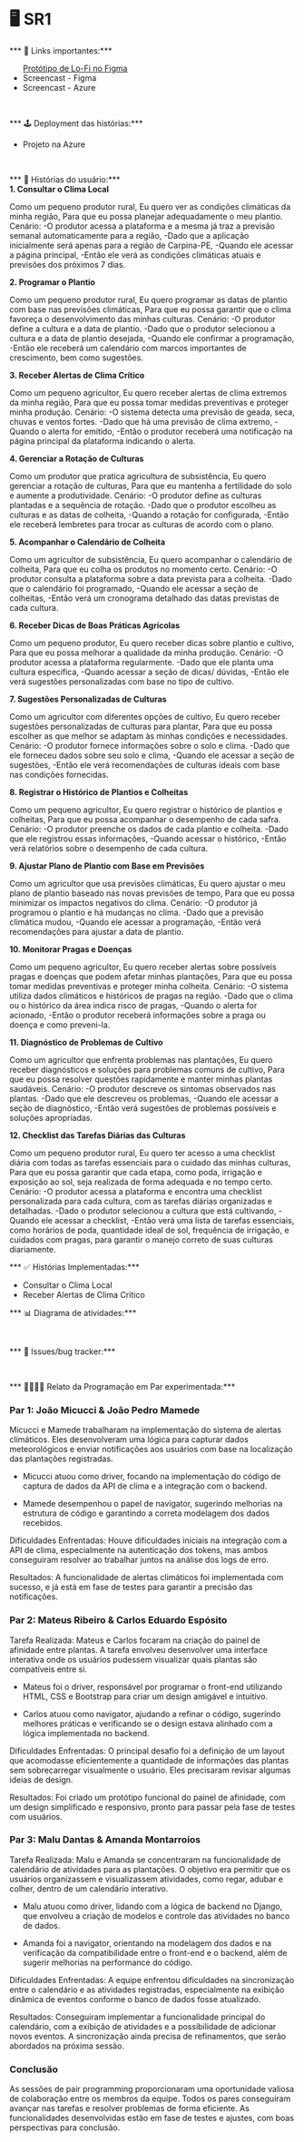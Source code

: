 # 🖥️ SR1

*** 📑 Links importantes:***
<ul>
    <a  href="https://www.figma.com/proto/9YfudFBdVCbdnRiEKH5Hyq/Planta%C3%AA---Projetos-2-%F0%9F%8C%B1?node-id=103-339&node-type=canvas&t=08kK10QCC2D3SZ5t-1&scaling=min-zoom&content-scaling=fixed&page-id=0%3A1&starting-point-node-id=103%3A339"
      >Protótipo de Lo-Fi no Figma</a>
  </li>
   <li>
    <a 
      >Screencast - Figma</a>
  </li>
  <li>
    <a  
      >Screencast - Azure</a>
  </li>
</ul>
<br/>

*** 🕹️ Deployment das histórias:***
<ul>
  <li>
    <a
      >Projeto na Azure</a>
  </li>
</ul>
<br/>

*** 📠 Histórias do usuário:***
<br/>
****1. Consultar o Clima Local****
	
Como um pequeno produtor rural,
Eu quero ver as condições climáticas da minha região,
Para que eu possa planejar adequadamente o meu plantio.
Cenário: 
-O produtor acessa a plataforma e a mesma já traz a previsão semanal automaticamente para a região,
-Dado que a aplicação inicialmente será apenas para a região de Carpina-PE,
-Quando ele acessar a página principal,
-Então ele verá as condições climáticas atuais e previsões dos próximos 7 dias.



****2. Programar o Plantio****

Como um pequeno produtor rural,
Eu quero programar as datas de plantio com base nas previsões climáticas,
Para que eu possa garantir que o clima favoreça o desenvolvimento das minhas culturas.
Cenário: 
-O produtor define a cultura e a data de plantio.
-Dado que o produtor selecionou a cultura e a data de plantio desejada,
-Quando ele confirmar a programação,
-Então ele receberá um calendário com marcos importantes de crescimento, bem como sugestões.


****3. Receber Alertas de Clima Crítico****

Como um pequeno agricultor,
Eu quero receber alertas de clima extremos da minha região,
Para que eu possa tomar medidas preventivas e proteger minha produção.
Cenário: 
-O sistema detecta uma previsão de geada, seca, chuvas e ventos fortes.
-Dado que há uma previsão de clima extremo,
-Quando o alerta for emitido,
-Então o produtor receberá uma notificação na página principal da plataforma indicando o alerta.



****4. Gerenciar a Rotação de Culturas****

Como um produtor que pratica agricultura de subsistência,
Eu quero gerenciar a rotação de culturas,
Para que eu mantenha a fertilidade do solo e aumente a produtividade.
Cenário: 
-O produtor define as culturas plantadas e a sequência de rotação.
-Dado que o produtor escolheu as culturas e as datas de colheita,
-Quando a rotação for configurada,
-Então ele receberá lembretes para trocar as culturas de acordo com o plano.

****5. Acompanhar o Calendário de Colheita****

Como um agricultor de subsistência,
Eu quero acompanhar o calendário de colheita,
Para que eu colha os produtos no momento certo.
Cenário: 
-O produtor consulta a plataforma sobre a data prevista para a colheita.
-Dado que o calendário foi programado,
-Quando ele acessar a seção de colheitas,
-Então verá um cronograma detalhado das datas previstas de cada cultura.

****6. Receber Dicas de Boas Práticas Agrícolas****

Como um pequeno produtor,
Eu quero receber dicas sobre plantio e cultivo,
Para que eu possa melhorar a qualidade da minha produção.
Cenário: 
-O produtor acessa a plataforma regularmente.
-Dado que ele planta uma cultura específica,
-Quando acessar a seção de dicas/ dúvidas,
-Então ele verá sugestões personalizadas com base no tipo de cultivo.

****7. Sugestões Personalizadas de Culturas****

Como um agricultor com diferentes opções de cultivo,
Eu quero receber sugestões personalizadas de culturas para plantar,
Para que eu possa escolher as que melhor se adaptam às minhas condições e necessidades.
Cenário: 
-O produtor fornece informações sobre o solo e clima.
-Dado que ele forneceu dados sobre seu solo e clima,
-Quando ele acessar a seção de sugestões,
-Então ele verá recomendações de culturas ideais com base nas condições fornecidas.

****8. Registrar o Histórico de Plantios e Colheitas****

Como um pequeno agricultor,
Eu quero registrar o histórico de plantios e colheitas,
Para que eu possa acompanhar o desempenho de cada safra.
Cenário: 
-O produtor preenche os dados de cada plantio e colheita.
-Dado que ele registrou essas informações,
-Quando acessar o histórico,
-Então verá relatórios sobre o desempenho de cada cultura.

****9. Ajustar Plano de Plantio com Base em Previsões****

Como um agricultor que usa previsões climáticas,
Eu quero ajustar o meu plano de plantio baseado nas novas previsões de tempo,
Para que eu possa minimizar os impactos negativos do clima.
Cenário: 
-O produtor já programou o plantio e há mudanças no clima.
-Dado que a previsão climática mudou,
-Quando ele acessar a programação,
-Então verá recomendações para ajustar a data de plantio.

****10. Monitorar Pragas e Doenças****

Como um pequeno agricultor,
Eu quero receber alertas sobre possíveis pragas e doenças que podem afetar minhas plantações,
Para que eu possa tomar medidas preventivas e proteger minha colheita.
Cenário: 
-O sistema utiliza dados climáticos e históricos de pragas na região.
-Dado que o clima ou o histórico da área indica risco de pragas,
-Quando o alerta for acionado,
-Então o produtor receberá informações sobre a praga ou doença e como preveni-la.

****11. Diagnóstico de Problemas de Cultivo****

Como um agricultor que enfrenta problemas nas plantações,
Eu quero receber diagnósticos e soluções para problemas comuns de cultivo,
Para que eu possa resolver questões rapidamente e manter minhas plantas saudáveis.
Cenário: 
-O produtor descreve os sintomas observados nas plantas.
-Dado  que ele descreveu os problemas,
-Quando ele acessar a seção de diagnóstico,
-Então verá sugestões de problemas possíveis e soluções apropriadas.

****12. Checklist das Tarefas Diárias das Culturas****

Como um pequeno produtor rural,
Eu quero ter acesso a uma checklist diária com todas as tarefas essenciais para o cuidado das minhas culturas,
Para que eu possa garantir que cada etapa, como poda, irrigação e exposição ao sol, seja realizada de forma adequada e no tempo certo.
Cenário: 
-O produtor acessa a plataforma e encontra uma checklist personalizada para cada cultura, com as tarefas diárias organizadas e detalhadas.
-Dado  o produtor selecionou a cultura que está cultivando,
-Quando ele acessar a checklist,
-Então verá uma lista de tarefas essenciais, como horários de poda, quantidade ideal de sol, frequência de irrigação, e cuidados com pragas, para garantir o manejo correto de suas culturas diariamente.


*** ✅ Histórias Implementadas:***

- Consultar o Clima Local
- Receber Alertas de Clima Crítico


*** 📊 Diagrama de atividades:***

 <a  href="https://excalidraw.com/#room=5ebfd22a9450b3a406b2,kPiWp7b0bE8V-hPd0gU96A"></a>

<br/>

*** 📲 Issues/bug tracker:***

<br/>
 
*** 👩‍💻🧑‍💻 Relato da Programação em Par experimentada:***

### Par 1: João Micucci & João Pedro Mamede

Micucci e Mamede trabalharam na implementação do sistema de alertas climáticos. Eles desenvolveram uma lógica para capturar dados meteorológicos e enviar notificações aos usuários com base na localização das plantações registradas.

- Micucci atuou como driver, focando na implementação do código de captura de dados da API de clima e a integração com o backend.
  
- Mamede desempenhou o papel de navigator, sugerindo melhorias na estrutura de código e garantindo a correta modelagem dos dados recebidos.
  
Dificuldades Enfrentadas:
Houve dificuldades iniciais na integração com a API de clima, especialmente na autenticação dos tokens, mas ambos conseguiram resolver ao trabalhar juntos na análise dos logs de erro.

Resultados:
A funcionalidade de alertas climáticos foi implementada com sucesso, e já está em fase de testes para garantir a precisão das notificações.

### Par 2: Mateus Ribeiro & Carlos Eduardo Espósito

Tarefa Realizada:
Mateus e Carlos focaram na criação do painel de afinidade entre plantas. A tarefa envolveu desenvolver uma interface interativa onde os usuários pudessem visualizar quais plantas são compatíveis entre si.

- Mateus foi o driver, responsável por programar o front-end utilizando HTML, CSS e Bootstrap para criar um design amigável e intuitivo.
  
- Carlos atuou como navigator, ajudando a refinar o código, sugerindo melhores práticas e verificando se o design estava alinhado com a lógica implementada no backend.
  
Dificuldades Enfrentadas:
O principal desafio foi a definição de um layout que acomodasse eficientemente a quantidade de informações das plantas sem sobrecarregar visualmente o usuário. Eles precisaram revisar algumas ideias de design.

Resultados:
Foi criado um protótipo funcional do painel de afinidade, com um design simplificado e responsivo, pronto para passar pela fase de testes com usuários.

### Par 3: Malu Dantas & Amanda Montarroios

Tarefa Realizada:
Malu e Amanda se concentraram na funcionalidade de calendário de atividades para as plantações. O objetivo era permitir que os usuários organizassem e visualizassem atividades, como regar, adubar e colher, dentro de um calendário interativo.

- Malu atuou como driver, lidando com a lógica de backend no Django, que envolveu a criação de modelos e controle das atividades no banco de dados.
  
- Amanda foi a navigator, orientando na modelagem dos dados e na verificação da compatibilidade entre o front-end e o backend, além de sugerir melhorias na performance do código.
  
Dificuldades Enfrentadas:
A equipe enfrentou dificuldades na sincronização entre o calendário e as atividades registradas, especialmente na exibição dinâmica de eventos conforme o banco de dados fosse atualizado.

Resultados:
Conseguiram implementar a funcionalidade principal do calendário, com a exibição de atividades e a possibilidade de adicionar novos eventos. A sincronização ainda precisa de refinamentos, que serão abordados na próxima sessão.

### Conclusão
As sessões de pair programming proporcionaram uma oportunidade valiosa de colaboração entre os membros da equipe. Todos os pares conseguiram avançar nas tarefas e resolver problemas de forma eficiente. As funcionalidades desenvolvidas estão em fase de testes e ajustes, com boas perspectivas para conclusão.